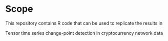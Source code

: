 # Scope

This repository contains R code that can be used to replicate the results in

Tensor time series change-point detection in cryptocurrency network data
